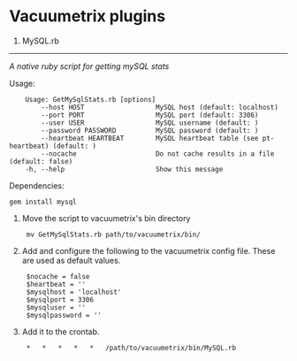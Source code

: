 Vacuumetrix plugins
================================

1. MySQL.rb
-------------------------------
*A native ruby script for getting mySQL stats*

Usage:

        Usage: GetMySqlStats.rb [options]
            --host HOST                  MySQL host (default: localhost)
            --port PORT                  MySQL port (default: 3306)
            --user USER                  MySQL username (default: )
            --password PASSWORD          MySQL password (default: )
            --heartbeat HEARTBEAT        MySQL heartbeat table (see pt-heartbeat) (default: )
            --nocache                    Do not cache results in a file (default: false)
        -h, --help                       Show this message

Dependencies:

    gem install mysql

1. Move the script to vacuumetrix's bin directory

        mv GetMySqlStats.rb path/to/vacuumetrix/bin/

2. Add and configure the following to the vacuumetrix config file. These are used as default values.
    
        $nocache = false
        $heartbeat = ''
        $mysqlhost = 'localhost'
        $mysqlport = 3306
        $mysqluser = ''
        $mysqlpassword = ''

3. Add it to the crontab.

        *   *   *   *   *   /path/to/vacuumetrix/bin/MySQL.rb
